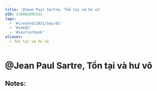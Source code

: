 ```yaml
---
title: '@Jean Paul Sartre, Tồn tại và hư vô'
UID: 210902095431
tags:
  - '#created/2021/Sep/02'
  - '#seed🥜'
  - '#source/book'
aliases:
  - Tồn tại và hư vô
---
```

# @Jean Paul Sartre, Tồn tại và hư vô

## Notes:

